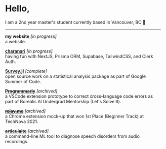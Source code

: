 # Hello,

I am a 2nd year master's student currently based in Vancouver, BC 🍁  

---

**my website** *[in progress]*  
a website. 

**[charanari](https://www.github.com/nadiaenh/charanari)** *[in progress]*  
having fun with NextJS, Prisma ORM, Supabase, TailwindCSS, and Clerk Auth.  

**[Survey.jl](https://gist.github.com/nadiaenh/78619132bd7994961398866779430e91)** *[complete]*  
open source work on a statistical analysis package as part of Google Summer of Code.  

~~**[Programmarly](https://github.com/Olivia-Chen-Xu/Programmarly)**~~ *[archived]*  
a VSCode extension prototype to correct cross-language code errors as part of Borealis AI Undergrad Mentorship (Let's Solve It).  

~~**[relay.me](https://github.com/nadiaenh/relay.me)**~~ *[archived]*  
a Chrome extension mock-up that won 1st Place (Beginner Track) at TechNova 2021.  

~~**[articulaite](https://github.com/nadiaenh/articulaite)**~~ *[archived]*  
a command-line ML tool to diagnose speech disorders from audio recordings.  
